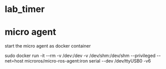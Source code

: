 # lab_timer

# micro agent
start the micro agent as docker container

sudo docker run -it --rm -v /dev:/dev -v /dev/shm:/dev/shm --privileged --net=host microros/micro-ros-agent:iron serial --dev /dev/ttyUSB0 -v6
